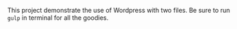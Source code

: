 This project demonstrate the use of Wordpress with two files.
Be sure to run `gulp` in terminal for all the goodies.